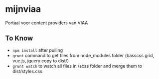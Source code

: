 # mijnviaa
Portaal voor content providers van VIAA

## To Know

- `npm install` after pulling
- `grunt` command to get files from node_modules folder (basscss grid, vue.js, jquery copy to dist/)
- `grunt watch` to watch all files in /scss folder and merge them to dist/styles.css

